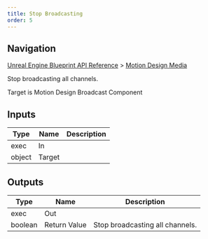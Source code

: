 ```yaml
---
title: Stop Broadcasting
order: 5
---
```

## Navigation

[Unreal Engine Blueprint API Reference](https://dev.epicgames.com/documentation/en-us/unreal-engine/BlueprintAPI) > [Motion Design Media](https://dev.epicgames.com/documentation/en-us/unreal-engine/BlueprintAPI/MotionDesignMedia)

Stop broadcasting all channels.

Target is Motion Design Broadcast Component

## Inputs

| Type | Name | Description |
| --- | --- | --- |
| exec | In |  |
| object | Target |  |

## Outputs

| Type | Name | Description |
| --- | --- | --- |
| exec | Out |  |
| boolean | Return Value | Stop broadcasting all channels. |

